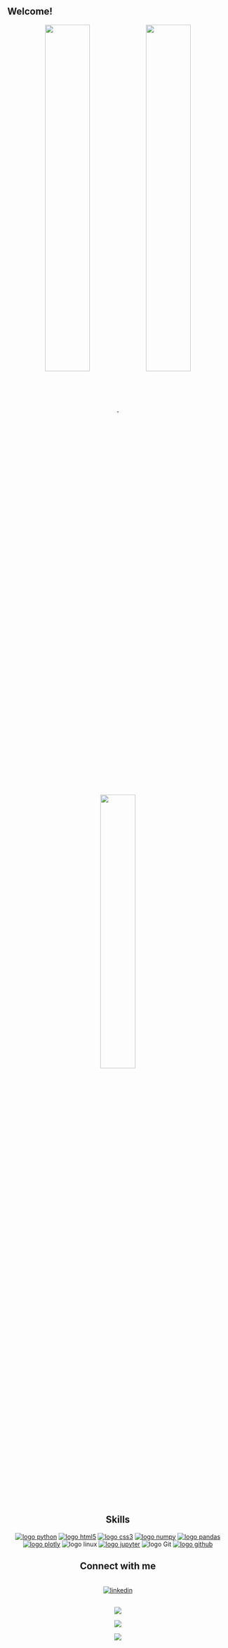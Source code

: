 
  ## Welcome!

<div align="center">

<a href="https://github.com/rrdepaula">
  <img align="center" width=45% src="https://github-readme-stats.vercel.app/api?username=rrdepaula&theme=chartreuse-dark&show_icons=true&count_private=true" />
  <img align="center" width=45% src="https://github-readme-streak-stats.herokuapp.com?user=rrdepaula&theme=chartreuse-dark&hide_border=false&count_private=true&date_format=j%20M%5B%20Y%5D" />
  <img align="center" width=40% src="https://github-readme-stats.vercel.app/api/top-langs/?username=rrdepaula&layout=compact&count_private=true&theme=chartreuse-dark" />
</a> 

<br/>
<br/>
<br/>
<br/>
  
<div align="center">

  ## Skills  

[![logo python](https://img.shields.io/badge/python-02569B?style=for-the-badge&logo=python&logoColor=white)](#)
[![logo html5](https://img.shields.io/badge/HTML-ed5700?style=for-the-badge&logo=html5&logoColor=white)](#)
[![logo css3](https://img.shields.io/badge/CSS-007ACC?&style=for-the-badge&logo=css3&logoColor=white)](#)
[![logo numpy](https://img.shields.io/badge/Numpy-4ba6c9?style=for-the-badge&logo=numpy&logoColor=white)](#)
[![logo pandas](https://img.shields.io/badge/Pandas-11074f?style=for-the-badge&logo=pandas&logoColor=white)](#)
[![logo plotly](https://img.shields.io/badge/plotly-3c4c6f?style=for-the-badge&logo=plotly&logoColor=white)](#)
![logo linux](https://img.shields.io/badge/Linux-000?style=for-the-badge&logo=linux&logoColor=FCC624)
[![logo jupyter](https://img.shields.io/badge/Jupyter-ED8B00?style=for-the-badge&logo=jupyter&logoColor=white)](#)
![logo Git](https://img.shields.io/badge/GIT-E44C30?style=for-the-badge&logo=git&logoColor=white)
[![logo github](https://img.shields.io/badge/GitHub-100000?style=for-the-badge&logo=github&logoColor=white)](#)



  
  ## Connect with me  

<br/>  
  
<a href="https://www.linkedin.com/in/ramonrossadepaula" target="_blank">
  <img src=https://img.shields.io/badge/linkedin-%231E77B5.svg?&style=for-the-badge&logo=linkedin&logoColor=white alt=linkedin  />
</a>  
   
</div> 

##

![](http://github-profile-summary-cards.vercel.app/api/cards/profile-details?username=rrdepaula&theme=radical)

![](http://github-profile-summary-cards.vercel.app/api/cards/repos-per-language?username=rrdepaula&theme=radical)

![](http://github-profile-summary-cards.vercel.app/api/cards/stats?username=rrdepaula&theme=radical)
</div>

                                                              
